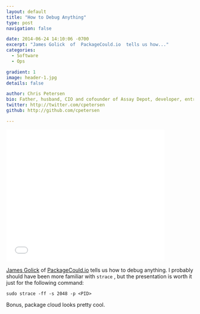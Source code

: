 ```yaml
---
layout: default
title: "How to Debug Anything"
type: post
navigation: false

date: 2014-06-24 14:10:06 -0700
excerpt: "James Golick  of  PackageCould.io  tells us how..."
categories:
  - Software
  - Ops

gradient: 1
image: header-1.jpg
details: false

author: Chris Petersen
bio: Father, husband, CIO and cofounder of Assay Depot, developer, entrepreneur and technologist.
twitter: http://twitter.com/cpetersen
github: http://github.com/cpetersen

---
```


<iframe class="embedly-embed" src="//cdn.embedly.com/widgets/media.html?src=https%3A%2F%2Fwww.slideshare.net%2Fslideshow%2Fembed_code%2Fkey%2F6qeHnY8U8Sr3nL&url=http%3A%2F%2Fwww.slideshare.net%2Fjamesgolick%2Fhow-to-debug-anything&image=http%3A%2F%2Fcdn.slidesharecdn.com%2Fss_thumbnails%2Fhow-to-debug-anything-140623121820-phpapp01-thumbnail-4.jpg%3Fcb%3D1405934598&key=d815972c91e546edb5d2d02e509f8b1c&type=text%2Fhtml&schema=slideshare" width="425" height="355" scrolling="no" frameborder="0" allowfullscreen></iframe>

 [James Golick](https://twitter.com/jamesgolick)  of  [PackageCould.io](https://packagecloud.io)  tells us how to debug anything. I probably should have been more familiar with `strace` , but the presentation is worth it just for the following command: 

  `sudo strace -ff -s 2048 -p <PID>`  

 Bonus, package cloud looks pretty cool. 
